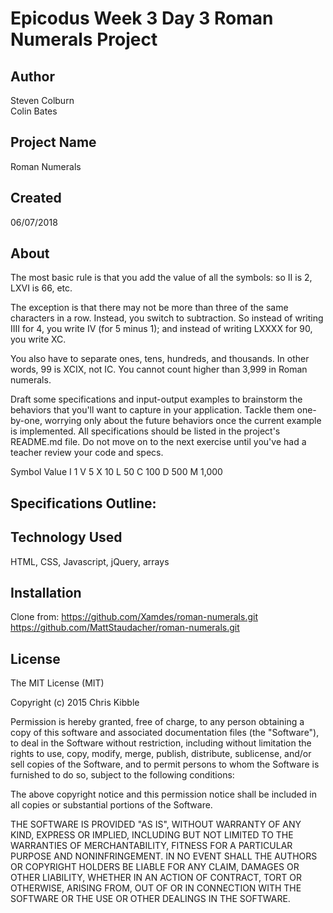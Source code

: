 # Epicodus Week 3 Day 3 Roman Numerals Project

## Author

Steven Colburn  
Colin Bates
## Project Name

Roman Numerals

## Created

06/07/2018

## About

The most basic rule is that you add the value of all the symbols: so II is 2, LXVI is 66, etc.

The exception is that there may not be more than three of the same characters in a row. Instead, you switch to subtraction. So instead of writing IIII for 4, you write IV (for 5 minus 1); and instead of writing LXXXX for 90, you write XC.

You also have to separate ones, tens, hundreds, and thousands. In other words, 99 is XCIX, not IC. You cannot count higher than 3,999 in Roman numerals.

Draft some specifications and input-output examples to brainstorm the behaviors that you'll want to capture in your application. Tackle them one-by-one, worrying only about the future behaviors once the current example is implemented. All specifications should be listed in the project's README.md file. Do not move on to the next exercise until you've had a teacher review your code and specs.

Symbol  Value
I       1
V       5
X       10
L       50
C       100
D       500
M       1,000

## Specifications Outline:

## Technology Used

HTML, CSS, Javascript, jQuery, arrays

## Installation
Clone from:
https://github.com/Xamdes/roman-numerals.git
https://github.com/MattStaudacher/roman-numerals.git

## License

The MIT License (MIT)

Copyright (c) 2015 Chris Kibble

Permission is hereby granted, free of charge, to any person obtaining a copy of this software and associated documentation files (the "Software"), to deal in the Software without restriction, including without limitation the rights to use, copy, modify, merge, publish, distribute, sublicense, and/or sell copies of the Software, and to permit persons to whom the Software is furnished to do so, subject to the following conditions:

The above copyright notice and this permission notice shall be included in all copies or substantial portions of the Software.

THE SOFTWARE IS PROVIDED "AS IS", WITHOUT WARRANTY OF ANY KIND, EXPRESS OR IMPLIED, INCLUDING BUT NOT LIMITED TO THE WARRANTIES OF MERCHANTABILITY, FITNESS FOR A PARTICULAR PURPOSE AND NONINFRINGEMENT. IN NO EVENT SHALL THE AUTHORS OR COPYRIGHT HOLDERS BE LIABLE FOR ANY CLAIM, DAMAGES OR OTHER LIABILITY, WHETHER IN AN ACTION OF CONTRACT, TORT OR OTHERWISE, ARISING FROM, OUT OF OR IN CONNECTION WITH THE SOFTWARE OR THE USE OR OTHER DEALINGS IN THE SOFTWARE.
